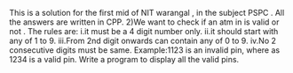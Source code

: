 This is a solution for the first mid of NIT warangal , in the subject PSPC . All the answers are written in CPP.
2)We want to check if an atm in is valid or not . The rules are:
  i.it must be a 4 digit number only.
  ii.it should start with any of 1 to 9.
  iii.From 2nd digit onwards can contain any of 0 to 9.
  iv.No 2 consecutive digits must be same.
  Example:1123 is an invalid pin, where as 1234 is a valid pin.
  Write a program to display all the valid pins.
